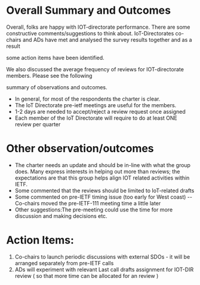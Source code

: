 # Overall Summary and Outcomes

Overall, folks are happy with IOT-directorate performance. There are some constructive comments/suggestions to think about.
IoT-Directorates co-chairs and ADs have met and analysed the survey results together and as a result

some action items have been identified.


We also discussed the average frequency of reviews for IOT-directorate members. Please see the following 

summary of observations and outcomes.


   * In general, for most of the respondents the charter is clear. 
   * The IoT Directorate pre-ietf meetings are useful for the members.
   * 1-2 days are needed to accept/reject a review request once assigned
   * Each member of the IoT Directorate will require to do at least ONE review per quarter



# Other observation/outcomes


* The charter needs an update and should be in-line with what the group does. Many express interests in helping out more than reviews; the expectations are that this group helps align IOT related activities within IETF.
* Some commented that the reviews should be limited to IoT-related drafts
* Some commented on pre-IETF timing issue (too early for West coast) -- Co-chairs moved the pre-IETF-111 meeting time a little later
* Other suggestions:The pre-meeting could use the time for more discussion and making decisions etc.




# Action Items:
1) Co-chairs to launch periodic discussions with external SDOs - it will be arranged separately from pre-IETF calls
2) ADs will experiment with relevant Last call drafts assignment for IOT-DIR review ( so that more time can be allocated for an review )
